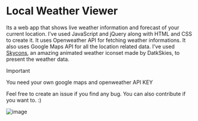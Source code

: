 # Local Weather Viewer

Its a web app that shows live weather information and forecast of your current location. I've used JavaScript and jQuery along with HTML and CSS to create it. It uses Openweather API for fetching weather informations. It also uses Google Maps API for all the location related data. I've used [Skycons](https://darkskyapp.github.io/skycons/), an amazing animated weather iconset made by DatkSkies, to present the weather data.
>[!IMPORTANT]
>You need your own google maps and openweather API KEY

Feel free to create an issue if you find any bug. You can also contribute if you want to. :)

![image](https://github.com/LeVraiArdox/weather/assets/110931544/18686449-de28-43f4-a54a-e495fb7d5ea1)

